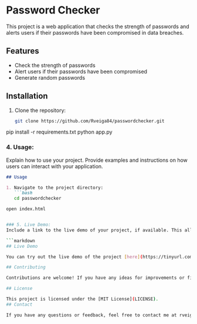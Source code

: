 # Password Checker

This project is a web application that checks the strength of passwords and alerts users if their passwords have been compromised in data breaches.

## Features

- Check the strength of passwords
- Alert users if their passwords have been compromised
- Generate random passwords

## Installation

1. Clone the repository:
   ```bash
   git clone https://github.com/Rveiga84/passwordchecker.git

pip install -r requirements.txt
python app.py


### 4. Usage:
Explain how to use your project. Provide examples and instructions on how users can interact with your application.

```markdown
## Usage

1. Navigate to the project directory:
   ```bash
   cd passwordchecker

open index.html


### 5. Live Demo:
Include a link to the live demo of your project, if available. This allows users to try out your project without having to install it locally.

```markdown
## Live Demo

You can try out the live demo of the project [here](https://tinyurl.com/48j3jjnb)

## Contributing

Contributions are welcome! If you have any ideas for improvements or find any bugs, please open an issue or submit a pull request.

## License

This project is licensed under the [MIT License](LICENSE).
## Contact

If you have any questions or feedback, feel free to contact me at rveiga84@gmail.com


